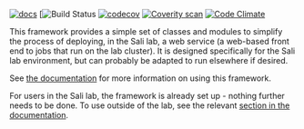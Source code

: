 [![docs](https://readthedocs.org/projects/saliweb/badge/)](https://salilab.org/saliweb/)
[![Build Status](https://api.travis-ci.org/salilab/saliweb.svg?branch=master)
[![codecov](https://codecov.io/gh/salilab/saliweb/branch/master/graph/badge.svg)](https://codecov.io/gh/salilab/saliweb)
[![Coverity scan](https://img.shields.io/coverity/scan/8508.svg)](https://scan.coverity.com/projects/salilab-saliweb)
[![Code Climate](https://codeclimate.com/github/salilab/saliweb/badges/gpa.svg)](https://codeclimate.com/github/salilab/saliweb)

This framework provides a simple set of classes and modules to simplify
the process of deploying, in the Sali lab, a web service (a web-based front
end to jobs that run on the lab cluster). It is designed specifically for
the Sali lab environment, but can probably be adapted to run elsewhere
if desired.

See [the documentation](https://salilab.org/saliweb/) for more information
on using this framework.

For users in the Sali lab, the framework is already set up - nothing further
needs to be done. To use outside of the lab, see
the relevant [section in the documentation](https://salilab.org/saliweb/installation.html#outside-of-the-sali-lab).
